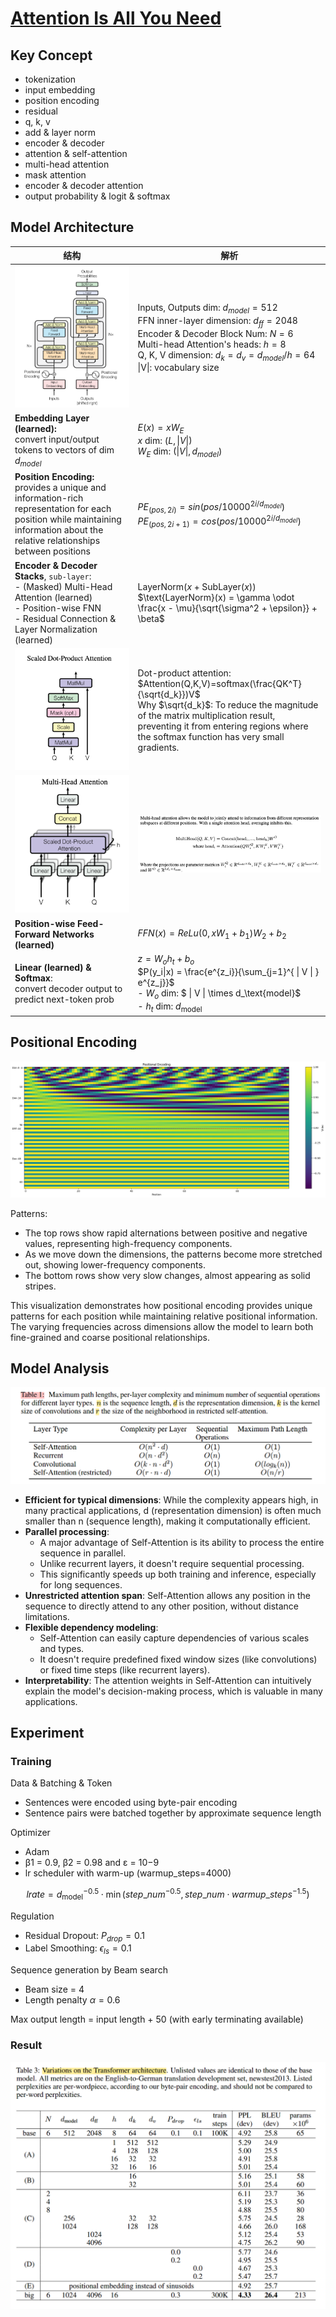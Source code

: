 # [Attention Is All You Need](https://arxiv.org/abs/1706.03762)

## Key Concept

- tokenization
- input embedding
- position encoding
- residual
- q, k, v
- add & layer norm
- encoder & decoder
- attention & self-attention
- multi-head attention
- mask attention
- encoder & decoder attention
- output probability & logit & softmax

## Model Architecture

| 结构                                                                                                                                                                                 | 解析                                                                                                                                                                                                                                                                                                                                                                                                                                                                                                                                  |
| ------------------------------------------------------------------------------------------------------------------------------------------------------------------------------------ | ------------------------------------------------------------------------------------------------------------------------------------------------------------------------------------------------------------------------------------------------------------------------------------------------------------------------------------------------------------------------------------------------------------------------------------------------------------------------------------------------------------------------------------- |
| <img src="./transformer.assets/image-20240925161556037.png" alt="image-20240925161556037"  />                                                                                        | Inputs, Outputs dim: $d_{model} = 512$<br/>FFN inner-layer dimension: $d_{ff}=2048$<br/>Encoder & Decoder Block Num: $N = 6$<br/>Multi-head Attention's heads: $h = 8$<br/>Q, K, V dimension: $d_k=d_v=d_{model}/h=64$<br />\|V\|: vocabulary size                                                                                                                                                                                                                                                                                    |
| **Embedding Layer (learned):**<br />convert input/output tokens to vectors of dim $d_{model}$                                                                                        | $E(x)=xW_E$<br />$x$ dim: $(L,                                                                                                                                                                                                                                                                                                                                                                                        \| V                                \| )$<br />$W_E$ dim: $( \| V                               \| ,d_{model})$ |
| **Position Encoding:**<br />provides a unique and information-rich representation for each position while maintaining information about the relative relationships between positions | $PE_{(pos,2i)} = sin(pos/10000^{2i/d_{model}})$<br />$PE_{(pos,2i+1)} = cos(pos/10000^{2i/d_{model}})$                                                                                                                                                                                                                                                                                                                                                                                                                                |
| **Encoder & Decoder Stacks**, `sub-layer`:<br />- (Masked) Multi-Head Attention (learned)<br />- Position-wise FNN<br />- Residual Connection & Layer Normalization (learned)        | $\text{LayerNorm}(x+\text{SubLayer}(x))$<br />$\text{LayerNorm}(x) = \gamma \odot \frac{x - \mu}{\sqrt{\sigma^2 + \epsilon}} + \beta$                                                                                                                                                                                                                                                                                                                                                                                                 |
| <img src="./transformer.assets/image-20240925164820196.png" alt="image-20240925164820196" style="zoom:50%;" />                                                                       | Dot-product attention:<br />$Attention(Q,K,V)=softmax(\frac{QK^T}{\sqrt{d_k}})V$<br />Why $\sqrt{d_k}$: To reduce the magnitude of the matrix multiplication result, <br />preventing it from entering regions where the softmax function has very small gradients.                                                                                                                                                                                                                                                                   |
| <img src="./transformer.assets/image-20240925165401027.png" alt="image-20240925165401027" style="zoom:50%;" />                                                                       | <img src="./transformer.assets/image-20240925175605190.png" alt="image-20240925175605190" style="zoom:50%;" />                                                                                                                                                                                                                                                                                                                                                                                                                        |
| **Position-wise Feed-Forward Networks (learned)**                                                                                                                                    | $FFN(x)=ReLu(0,xW_1+b_1)W_2+b_2$                                                                                                                                                                                                                                                                                                                                                                                                                                                                                                      |
| **Linear (learned) & Softmax**:<br />convert decoder output to predict next-token prob                                                                                               | $z = W_o h_t + b_o$<br />$P(y_i\|x) = \frac{e^{z_i}}{\sum_{j=1}^{ \| V \| } e^{z_j}}$<br />- $W_o$ dim: $ \| V \| \times d_\text{model}$<br />- $h_t$ dim: $d_\text{model}$                                                                                                                                                                                                                                                                                                                                                           |

## Positional Encoding

![image-20240925171448455](./transformer.assets/image-20240925171448455.png)

Patterns:

- The top rows show rapid alternations between positive and negative values, representing high-frequency components.
- As we move down the dimensions, the patterns become more stretched out, showing lower-frequency components.
- The bottom rows show very slow changes, almost appearing as solid stripes.

This visualization demonstrates how positional encoding provides unique patterns for each position while maintaining relative positional information. The varying frequencies across dimensions allow the model to learn both fine-grained and coarse positional relationships.

## Model Analysis

![image-20240926012813684](./transformer.assets/image-20240926012813684.png)

- **Efficient for typical dimensions**: While the complexity appears high, in many practical applications, d (representation dimension) is often much smaller than n (sequence length), making it computationally efficient.
- **Parallel processing**:
  - A major advantage of Self-Attention is its ability to process the entire sequence in parallel.
  - Unlike recurrent layers, it doesn't require sequential processing.
  - This significantly speeds up both training and inference, especially for long sequences.
- **Unrestricted attention span**: Self-Attention allows any position in the sequence to directly attend to any other position, without distance limitations.
- **Flexible dependency modeling**:
  - Self-Attention can easily capture dependencies of various scales and types.
  - It doesn't require predefined fixed window sizes (like convolutions) or fixed time steps (like recurrent layers).
- **Interpretability**: The attention weights in Self-Attention can intuitively explain the model's decision-making process, which is valuable in many applications.

## Experiment

### Training

Data & Batching & Token

- Sentences were encoded using byte-pair encoding
- Sentence pairs were batched together by approximate sequence length

Optimizer

- Adam
- β1 = 0.9, β2 = 0.98 and ε = 10−9
- lr scheduler with warm-up (warmup_steps=4000)

$$
lrate = d_{\text{model}}^{-0.5} \cdot \min(step\_num^{-0.5}, step\_num \cdot warmup\_steps^{-1.5})
$$

Regulation

- Residual Dropout: $P_{drop}=0.1$
- Label Smoothing: $\epsilon_{ls}=0.1$

Sequence generation by Beam search

- Beam size = 4
- Length penalty $\alpha=0.6$

Max output length = input length + 50 (with early terminating available)

### Result

![image-20240926014003185](./transformer.assets/image-20240926014003185.png)

